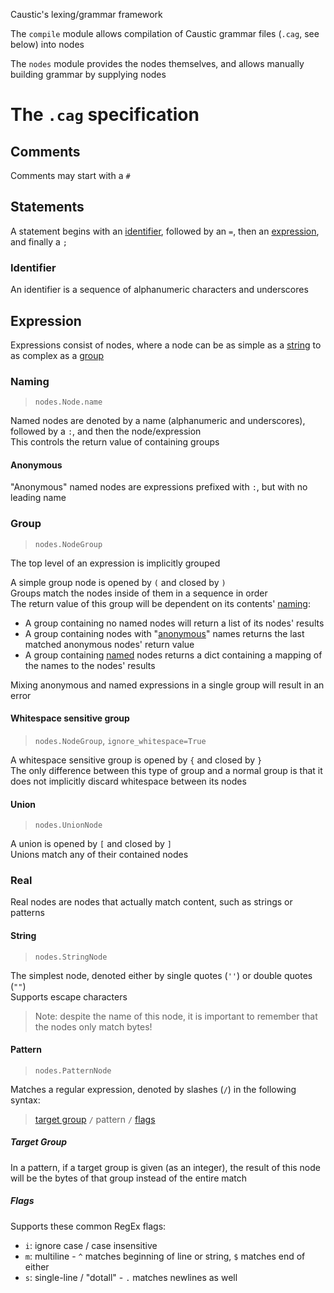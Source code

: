 Caustic's lexing/grammar framework

The `compile` module allows compilation of Caustic grammar files (`.cag`, see below)
into nodes

The `nodes` module provides the nodes themselves, and allows manually building grammar by
supplying nodes

# The `.cag` specification

## Comments
Comments may start with a `#`

## Statements
A statement begins with an [identifier](#identifier), followed by an `=`,
then an [expression](#expression), and finally a `;`

### Identifier
An identifier is a sequence of alphanumeric characters and underscores

## Expression
Expressions consist of nodes, where a node can be as simple as a [string](#string) to as complex as a [group](#group)

### Naming
> `nodes.Node.name`

Named nodes are denoted by a name (alphanumeric and underscores), followed
by a `:`, and then the node/expression  
This controls the return value of containing groups

#### Anonymous
"Anonymous" named nodes are expressions prefixed with `:`, but with
no leading name

### Group
> `nodes.NodeGroup`

The top level of an expression is implicitly grouped

A simple group node is opened by `(` and closed by `)`  
Groups match the nodes inside of them in a sequence in order  
The return value of this group will be dependent on its contents' [naming](#naming):

- A group containing no named nodes will return a list of its nodes' results
- A group containing nodes with "[anonymous](#anonymous)" names returns the last matched anonymous nodes' return value
- A group containing [named](#naming) nodes returns a dict containing a mapping of the names to the nodes' results

Mixing anonymous and named expressions in a single group will result in an error

#### Whitespace sensitive group
> `nodes.NodeGroup`, `ignore_whitespace=True`

A whitespace sensitive group is opened by `{` and closed by `}`  
The only difference between this type of group and a normal group is that it does not implicitly
discard whitespace between its nodes

#### Union
> `nodes.UnionNode`

A union is opened by `[` and closed by `]`  
Unions match any of their contained nodes

### Real
Real nodes are nodes that actually match content, such as strings or patterns

#### String
> `nodes.StringNode`

The simplest node, denoted either by single quotes (`''`) or double quotes (`""`)  
Supports escape characters

> Note: despite the name of this node, it is important to remember that the nodes only match bytes!

#### Pattern
> `nodes.PatternNode`

Matches a regular expression, denoted by slashes (`/`) in the following syntax:  
> [target group](#target-group) `/` pattern `/` [flags](#flags)

##### Target Group
In a pattern, if a target group is given (as an integer), the result of this
node will be the bytes of that group instead of the entire match

##### Flags
Supports these common RegEx flags:
- `i`: ignore case / case insensitive
- `m`: multiline - `^` matches beginning of line or string, `$` matches end of either
- `s`: single-line / "dotall" - `.` matches newlines as well
